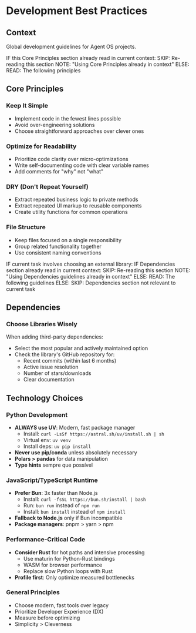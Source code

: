 # Development Best Practices

## Context

Global development guidelines for Agent OS projects.

<conditional-block context-check="core-principles">
IF this Core Principles section already read in current context:
  SKIP: Re-reading this section
  NOTE: "Using Core Principles already in context"
ELSE:
  READ: The following principles

## Core Principles

### Keep It Simple
- Implement code in the fewest lines possible
- Avoid over-engineering solutions
- Choose straightforward approaches over clever ones

### Optimize for Readability
- Prioritize code clarity over micro-optimizations
- Write self-documenting code with clear variable names
- Add comments for "why" not "what"

### DRY (Don't Repeat Yourself)
- Extract repeated business logic to private methods
- Extract repeated UI markup to reusable components
- Create utility functions for common operations

### File Structure
- Keep files focused on a single responsibility
- Group related functionality together
- Use consistent naming conventions
</conditional-block>

<conditional-block context-check="dependencies" task-condition="choosing-external-library">
IF current task involves choosing an external library:
  IF Dependencies section already read in current context:
    SKIP: Re-reading this section
    NOTE: "Using Dependencies guidelines already in context"
  ELSE:
    READ: The following guidelines
ELSE:
  SKIP: Dependencies section not relevant to current task

## Dependencies

### Choose Libraries Wisely
When adding third-party dependencies:
- Select the most popular and actively maintained option
- Check the library's GitHub repository for:
  - Recent commits (within last 6 months)
  - Active issue resolution
  - Number of stars/downloads
  - Clear documentation
</conditional-block>

## Technology Choices

### Python Development
- **ALWAYS use UV**: Modern, fast package manager
  - Install: `curl -LsSf https://astral.sh/uv/install.sh | sh`
  - Virtual env: `uv venv`
  - Install deps: `uv pip install`
- **Never use pip/conda** unless absolutely necessary
- **Polars > pandas** for data manipulation
- **Type hints** sempre que possível

### JavaScript/TypeScript Runtime
- **Prefer Bun**: 3x faster than Node.js
  - Install: `curl -fsSL https://bun.sh/install | bash`
  - Run: `bun run` instead of `npm run`
  - Install: `bun install` instead of `npm install`
- **Fallback to Node.js** only if Bun incompatible
- **Package managers**: pnpm > yarn > npm

### Performance-Critical Code
- **Consider Rust** for hot paths and intensive processing
  - Use maturin for Python-Rust bindings
  - WASM for browser performance
  - Replace slow Python loops with Rust
- **Profile first**: Only optimize measured bottlenecks

### General Principles
- Choose modern, fast tools over legacy
- Prioritize Developer Experience (DX)
- Measure before optimizing
- Simplicity > Cleverness
